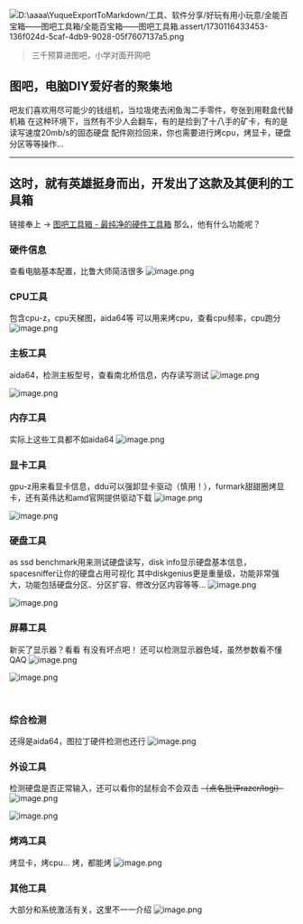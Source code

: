![D:\aaaa\YuqueExportToMarkdown/工具、软件分享/好玩有用小玩意/全能百宝箱——图吧工具箱/全能百宝箱——图吧工具箱.assert/1730116433453-136f024d-5caf-4db9-9028-05f7607137a5.png](./全能百宝箱——图吧工具箱.assert/1730116433453-136f024d-5caf-4db9-9028-05f7607137a5.png)

> 三千预算进图吧，小学对面开网吧

## 图吧，电脑DIY爱好者的聚集地
吧友们喜欢用尽可能少的钱组机，当垃圾佬去闲鱼淘二手零件，夸张到用鞋盒代替机箱
在这种环境下，当然有不少人会翻车，有的是捡到了十八手的矿卡，有的是读写速度20mb/s的固态硬盘
配件刚捡回来，你也需要进行烤cpu，烤显卡，硬盘分区等等操作...

---
## 这时，就有英雄挺身而出，开发出了这款及其便利的工具箱
链接奉上 -> [图吧工具箱 - 最纯净的硬件工具箱](https://www.tbtool.cn/)
那么，他有什么功能呢？
### 硬件信息
查看电脑基本配置，比鲁大师简洁很多
![image.png](./全能百宝箱——图吧工具箱.assert/1730117488198-eef9624c-4bc0-468e-bd50-745dd48e92c4.png)

### CPU工具
包含cpu-z，cpu天梯图，aida64等
可以用来烤cpu，查看cpu频率，cpu跑分
![image.png](./全能百宝箱——图吧工具箱.assert/1730117563553-7508a14a-bf31-4a9d-bc97-8d6cf34030ea.png)

### 主板工具
aida64，检测主板型号，查看南北桥信息，内存读写测试
![image.png](./全能百宝箱——图吧工具箱.assert/1730117788243-a7e84923-6c07-443a-84de-b00bc93d1347.png)

![image.png](./全能百宝箱——图吧工具箱.assert/1730117945325-0064717b-5469-4be5-b13f-85a7cd913a65.png)

### 内存工具
实际上这些工具都不如aida64
![image.png](./全能百宝箱——图吧工具箱.assert/1730117814169-21d1c86c-24be-4858-bbb6-3068c1c6d27b.png)

### 显卡工具
gpu-z用来看显卡信息，ddu可以强卸显卡驱动（慎用！），furmark甜甜圈烤显卡，还有英伟达和amd官网提供驱动下载
![image.png](./全能百宝箱——图吧工具箱.assert/1730117852013-979d76fd-5c83-4181-8d4f-55fe510440dd.png)

![image.png](./全能百宝箱——图吧工具箱.assert/1730117869749-f4e1b327-4f12-4a34-9532-e27761375f75.png)

### 硬盘工具
as ssd benchmark用来测试硬盘读写，disk info显示硬盘基本信息，spacesniffer让你的硬盘占用可视化
其中diskgenius更是重量级，功能非常强大，功能包括硬盘分区、分区扩容、修改分区内容等等...
![image.png](./全能百宝箱——图吧工具箱.assert/1730117961093-f5f2b744-8bbf-4298-b5ea-7cf04d7a2b49.png)

![image.png](./全能百宝箱——图吧工具箱.assert/1730118004130-41257118-ba70-44fa-ac37-af1d02f6f7f9.png)

### 屏幕工具
新买了显示器？看看 有没有坏点吧！
还可以检测显示器色域，虽然参数看不懂QAQ
![image.png](./全能百宝箱——图吧工具箱.assert/1730118111113-390db5a5-3988-4d6d-be65-b9d0eb6b6b98.png)

![image.png](./全能百宝箱——图吧工具箱.assert/1730118195466-b2c4abb3-1408-493b-a323-8ebf13d7dd51.png)

​
### 综合检测
还得是aida64，图拉丁硬件检测也还行
![image.png](./全能百宝箱——图吧工具箱.assert/1730118231181-e289723c-69a7-42d4-a542-5e9c3a90b7e6.png)

### 外设工具
检测硬盘是否正常输入，还可以看你的鼠标会不会双击
~~（点名批评razer/logi）~~
![image.png](./全能百宝箱——图吧工具箱.assert/1730118254437-ff629b0f-2357-414a-b0c9-d0e2f1606798.png)

![image.png](./全能百宝箱——图吧工具箱.assert/1730118343253-974ebc4c-4c74-49fe-8414-9f2631e27398.png)

### 烤鸡工具
烤显卡，烤cpu...
烤，都能烤
![image.png](./全能百宝箱——图吧工具箱.assert/1730118362974-9fe98a7b-4dc1-41c5-8abb-47780724dd7c.png)

### 其他工具
大部分和系统激活有关，这里不一一介绍
![image.png](./全能百宝箱——图吧工具箱.assert/1730118447908-cad7ca03-12e2-4b01-8912-3949e85d07cd.png)


